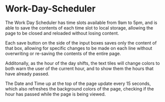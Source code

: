 # Work-Day-Scheduler

The Work Day Scheduler has time slots available from 9am to 5pm, and is able to save the contents of each time slot to local storage, allowing the page to be closed and reloaded without losing content.

Each save button on the side of the input boxes saves only the content of that box, allowing for specific changes to be made on each line without overwriting or re-saving the contents of the entire page.  

Additonally, as the hour of the day shifts, the text tiles will change colors to both warn the user of the current hour, and to show them the hours that have already passed.

The Date and Time up at the top of the page update every 15 seconds, which also refreshes the background colors of the page, checking if the hour has passed while the page is being viewed.